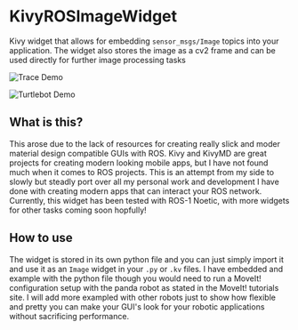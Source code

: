 # KivyROSImageWidget
Kivy widget that allows for embedding ```sensor_msgs/Image``` topics into your application.
The widget also stores the image as a cv2 frame and can be used directly for further image processing tasks

![Trace Demo](./media/ArmDemo.gif)


![Turtlebot Demo](./media/BotDemo.gif)

## What is this?
This arose due to the lack of resources for creating really slick and moder material design compatible GUIs with ROS. Kivy and KivyMD are great projects for creating modern looking mobile apps, but I have not found much when it comes to ROS projects.
This is an attempt from my side to slowly but steadly port over all my personal work and development I have done with creating modern apps that can interact your ROS network. Currently, this widget has been tested with ROS-1 Noetic, with more widgets for other tasks coming soon hopfully!

## How to use
The widget is stored in its own python file and you can just simply import it and use it as an ```Image``` widget in your ```.py``` or ```.kv``` files. I have embedded and example with the python file though you would need to run a MoveIt! configuration setup with the panda robot as stated in the MoveIt! tutorials site.
I will add more exampled with other robots just to show how flexible and pretty you can make your GUI's look for your robotic applications without sacrificing performance.
